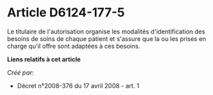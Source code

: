 # Article D6124-177-5

Le titulaire de l'autorisation organise les modalités d'identification des besoins de soins de chaque patient et s'assure que
la ou les prises en charge qu'il offre sont adaptées à ces besoins.

**Liens relatifs à cet article**

_Créé par_:

  - Décret n°2008-376 du 17 avril 2008 - art. 1
